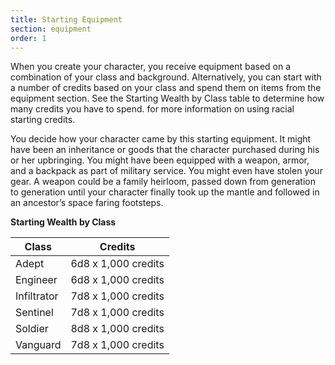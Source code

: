 ```yaml
---
title: Starting Equipment
section: equipment
order: 1
---
```

When you create your character, you receive equipment based on a combination of your class and background. Alternatively,
you can start with a number of credits based on your class and spend them on items from the equipment section. See
the Starting Wealth by Class table to determine how many credits you have to spend.
for more information on using racial starting credits.

You decide how your character came by this starting equipment. It might have been an inheritance or goods that the
character purchased during his or her upbringing. You might have been equipped with a weapon, armor, and a backpack as
part of military service. You might even have stolen your gear. A weapon could be a family heirloom, passed down from
generation to generation until your character finally took up the mantle and followed in an ancestor’s space faring footsteps.

__Starting Wealth by Class__

Class|Credits
---|---
Adept|6d8 x 1,000 credits
Engineer|6d8 x 1,000 credits
Infiltrator|7d8 x 1,000 credits
Sentinel|7d8 x 1,000 credits
Soldier|8d8 x 1,000 credits
Vanguard|7d8 x 1,000 credits


<me-source-reference pages="43" source="basic"></me-source-reference>
